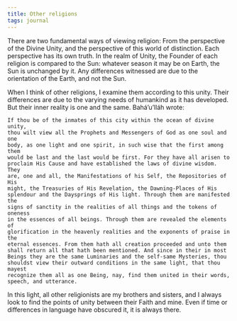```yaml
---
title: Other religions
tags: journal
---
```


There are two fundamental ways of viewing religion: From the perspective of
the Divine Unity, and the perspective of this world of distinction. Each
perspective has its own truth. In the realm of Unity, the Founder of each
religion is compared to the Sun: whatever season it may be on Earth, the Sun
is unchanged by it. Any differences witnessed are due to the orientation of
the Earth, and not the Sun.

When I think of other religions, I examine them according to this unity. Their
differences are due to the varying needs of humankind as it has developed. But
their inner reality is one and the same. Bahá’u’lláh wrote:

    If thou be of the inmates of this city within the ocean of divine unity,
    thou wilt view all the Prophets and Messengers of God as one soul and one
    body, as one light and one spirit, in such wise that the first among them
    would be last and the last would be first. For they have all arisen to
    proclaim His Cause and have established the laws of divine wisdom. They
    are, one and all, the Manifestations of his Self, the Repositories of His
    might, the Treasuries of His Revelation, the Dawning-Places of His
    splendour and the Daysprings of His light. Through them are manifested the
    signs of sanctity in the realities of all things and the tokens of oneness
    in the essences of all beings. Through them are revealed the elements of
    glorification in the heavenly realities and the exponents of praise in the
    eternal essences. From them hath all creation proceeded and unto them
    shall return all that hath been mentioned. And since in their in most
    Beings they are the same Luminaries and the self-same Mysteries, thou
    shouldst view their outward conditions in the same light, that thou mayest
    recognize them all as one Being, nay, find them united in their words,
    speech, and utterance.

In this light, all other religionists are my brothers and sisters, and I
always look to find the points of unity between their Faith and mine. Even if
time or differences in language have obscured it, it is always there.
